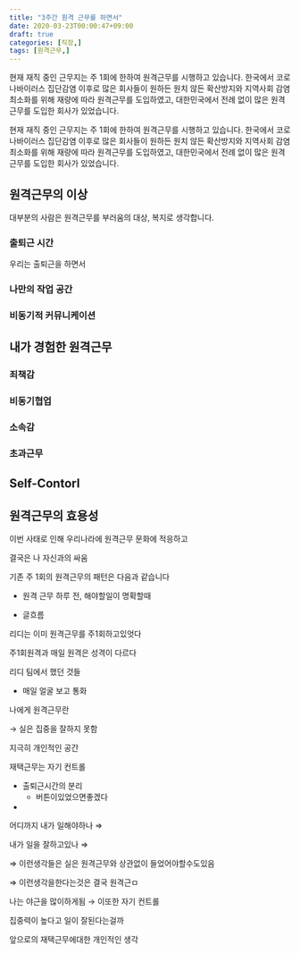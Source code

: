 ```yaml
---
title: "3주간 원격 근무를 하면서"
date: 2020-03-23T00:00:47+09:00
draft: true
categories: [직장,]
tags: [원격근무,]
---
```


현재 재직 중인  근무지는  주 1회에 한하여 원격근무를 시행하고 있습니다. 한국에서 코로나바이러스 집단감염 이후로 많은 회사들이 원하든 원치 않든 확산방지와 지역사회 감염 최소화를 위해 재량에 따라 원격근무를 도입하였고, 대한민국에서 전례 없이 많은 원격근무를 도입한 회사가 있었습니다.

현재 재직 중인  근무지는  주 1회에 한하여 원격근무를 시행하고 있습니다. 한국에서 코로나바이러스 집단감염 이후로 많은 회사들이 원하든 원치 않든 확산방지와 지역사회 감염 최소화를 위해 재량에 따라 원격근무를 도입하였고, 대한민국에서 전례 없이 많은 원격근무를 도입한 회사가 있었습니다.

## 원격근무의 이상

대부분의 사람은 원격근무를 부러움의 대상, 복지로 생각합니다.

### 출퇴근 시간

우리는 출퇴근을 하면서

### 나만의 작업 공간

### 비동기적 커뮤니케이션

## 내가 경험한 원격근무

### 죄책감

### 비동기협업

### 소속감

### 초과근무

## Self-Contorl

## 원격근무의 효용성

이번 사태로 인해 우리나라에 원격근무 문화에 적응하고

결국은 나 자신과의 싸움

기존 주 1회의 원격근무의 패턴은 다음과 같습니다

- 원격 근무 하루 전, 해야할일이 명확할때

- 글흐름

리디는 이미 원격근무를 주1회하고있엇다

주1회원격과 매일 원격은 성격이 다르다

리디 팀에서 했던 것들

- 매일 얼굴 보고 통화

나에게 원격근무란

→ 실은 집중을 잘하지 못함

지극히 개인적인 공간

재택근무는 자기 컨트롤

- 출퇴근시간의 분리
    - 버튼이있었으면좋겠다
-

어디까지 내가 일해야하나 ⇒

내가 일을 잘하고있나 ⇒

⇒ 이런생각들은 실은 원격근무와 상관없이 들었어야할수도있음

⇒ 이런생각을한다는것은 결국 원격근ㅁ

나는 야근을 많이하게됨 → 이또한 자기 컨트롤

집중력이 높다고 일이 잘된다는걸까

앞으로의 재택근무에대한 개인적인 생각